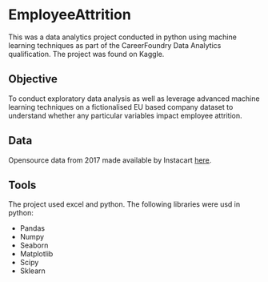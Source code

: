 # EmployeeAttrition

This was a data analytics project conducted in python using machine learning techniques as part of the CareerFoundry Data Analytics qualification. The project was found on Kaggle. 

## Objective

To conduct exploratory data analysis as well as leverage advanced machine learning techniques on a fictionalised EU based company dataset to understand whether any particular variables impact employee attrition. 

## Data
Opensource data from 2017 made available by Instacart [here](https://www.kaggle.com/datasets/HRAnalyticRepository/employee-attrition-data).

## Tools
The project used excel and python. The following libraries were usd in python:
- Pandas
- Numpy
- Seaborn
- Matplotlib
- Scipy
- Sklearn 
